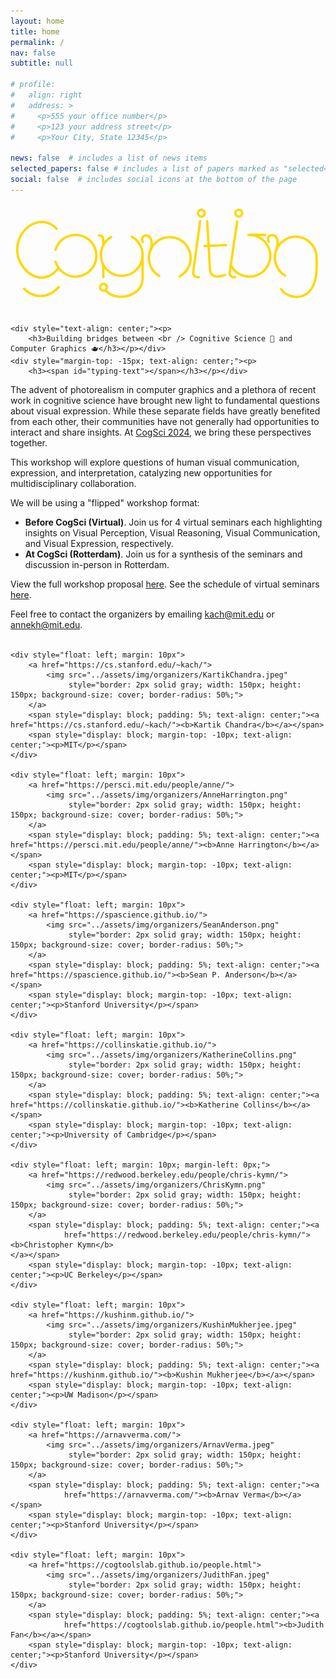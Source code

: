 ```yaml
---
layout: home
title: home
permalink: /
nav: false
subtitle: null

# profile:
#   align: right
#   address: >
#     <p>555 your office number</p>
#     <p>123 your address street</p>
#     <p>Your City, State 12345</p>

news: false  # includes a list of news items
selected_papers: false # includes a list of papers marked as "selected={true}"
social: false  # includes social icons at the bottom of the page
---
```


<link rel="stylesheet" href="../custom.css">

<!-- <div style="text-align: center">
<p>
<b><h2 style="color: #09AD94">Images to Symbols Workshop: CogSci 2022</h2></b>
</p>
</div> -->

<div>
<div class="center">
   <svg 
   class="hourglass top"
   width="13.2cm"
   width="16cm"
   height="4.5999999cm"
   viewBox="0 0 132 45.999997"
   version="1.1"
   id="svg1"
   inkscape:version="1.3 (0e150ed, 2023-07-21)"
   sodipodi:docname="drawing.svg"

   xmlns:sodipodi="http://sodipodi.sourceforge.net/DTD/sodipodi-0.dtd"
   xmlns="http://www.w3.org/2000/svg"
   xmlns:svg="http://www.w3.org/2000/svg">
  <sodipodi:namedview
     id="namedview1"
     pagecolor="#ffD700"
     bordercolor="#666666"
     borderopacity="1.0"
    />
  <defs
     id="defs1" />
  <g
     inkscape:groupmode="layer"
     id="layer2"
     inkscape:label="Guide lines"
     style="display:none"
     sodipodi:insensitive="true">
    <path
       style="fill:none;stroke:#FFD700;stroke-width:0.264583px;stroke-linecap:butt;stroke-linejoin:miter;stroke-dasharray:0.264583, 3.175;stroke-dashoffset:0;stroke-opacity:1"
       d="m -8.1347222,30.795957 c 139.7410022,0 143.0435922,0 143.0435922,0"
       id="path12" />
    <path
       style="fill:none;stroke:#FFD700;stroke-width:0.264583px;stroke-linecap:butt;stroke-linejoin:miter;stroke-dasharray:0.264583, 1.5875;stroke-dashoffset:0;stroke-opacity:1"
       d="m -8.7539582,12.838107 c 139.7409982,0 143.0435882,0 143.0435882,0"
       id="path13" />
    <path
       style="fill:none;stroke:#FFD700;stroke-width:0.264583px;stroke-linecap:butt;stroke-linejoin:miter;stroke-dasharray:0.264583, 0.793749;stroke-dashoffset:0;stroke-opacity:1"
       d="m -8.1347222,38.846037 c 139.7410022,0 143.0435922,0 143.0435922,0"
       id="path14" />
    <path
       style="fill:none;stroke:#FFD700;stroke-width:0.264583px;stroke-linecap:butt;stroke-linejoin:miter;stroke-dasharray:0.264583, 0.793749;stroke-dashoffset:0;stroke-opacity:1"
       d="m -9.0134972,6.6828873 c 139.7410072,0 143.0435972,0 143.0435972,0"
       id="path5" />
  </g>
  <g
     inkscape:groupmode="layer"
     id="layer3"
     inkscape:label="Flourishes"
     style="display:inline">
    <circle
       style="display:none;fill:none;stroke:#FFD700;stroke-width:1;stroke-linecap:round;stroke-linejoin:round;stroke-dasharray:none;stroke-opacity:1"
       id="path2"
       cx="52.036522"
       cy="114.59793"
       r="1.4293199" />
    <path
       style="display:none;fill:none;stroke:#FFD700;stroke-width:1;stroke-linecap:round;stroke-linejoin:miter;stroke-dasharray:none;stroke-opacity:1"
       d="m 48.279362,122.19121 h 4.053934"
       id="path7"
       sodipodi:nodetypes="cc" />
    <path
       style="display:none;fill:none;stroke:#FFD700;stroke-width:1;stroke-linecap:round;stroke-linejoin:miter;stroke-dasharray:none;stroke-opacity:1"
       d="m 48.321761,126.35486 h 3.954467"
       id="path8"
       sodipodi:nodetypes="cc" />
    <circle
       style="display:none;fill:none;stroke:#FFD700;stroke-width:1;stroke-linecap:round;stroke-linejoin:round;stroke-dasharray:none;stroke-opacity:1"
       id="circle25"
       cx="147.34544"
       cy="137.68089"
       r="1.4293199" />
    <circle
       style="display:inline;fill:none;stroke:#FFD700;stroke-width:1;stroke-linecap:round;stroke-linejoin:round;stroke-dasharray:none;stroke-opacity:1"
       id="circle17"
       cx="80.631264"
       cy="-6.874115"
       r="1.4293199"
       transform="rotate(7.7128119)" />
    <circle
       style="display:inline;fill:none;stroke:#FFD700;stroke-width:1;stroke-linecap:round;stroke-linejoin:round;stroke-dasharray:none;stroke-opacity:1"
       id="circle18"
       cx="93.739754"
       cy="-23.779863"
       r="1.4293199"
       transform="rotate(16.592915)" />
    <path
       style="display:none;fill:none;stroke:#FFD700;stroke-width:1;stroke-linecap:round;stroke-linejoin:miter;stroke-dasharray:none;stroke-opacity:1"
       d="m 161.29784,133.85334 h 4.05394"
       id="path7-1"
       sodipodi:nodetypes="cc" />
    <path
       style="display:none;fill:none;stroke:#FFD700;stroke-width:1;stroke-linecap:round;stroke-linejoin:miter;stroke-dasharray:none;stroke-opacity:1"
       d="m 149.23496,135.01835 2.8758,-2.85732"
       id="path7-9"
       sodipodi:nodetypes="cc" />
    <path
       style="display:none;fill:none;stroke:#FFD700;stroke-width:1;stroke-linecap:round;stroke-linejoin:miter;stroke-dasharray:none;stroke-opacity:1"
       d="m 92.61672,135.22328 2.26072,-3.36506"
       id="path7-9-8"
       sodipodi:nodetypes="cc" />
    <path
       style="display:none;fill:none;stroke:#FFD700;stroke-width:1;stroke-linecap:round;stroke-linejoin:miter;stroke-dasharray:none;stroke-opacity:1"
       d="m 101.1502,132.0994 2.05027,3.49726"
       id="path26"
       sodipodi:nodetypes="cc" />
  </g>
  <g
     inkscape:label="Layer 1"
     inkscape:groupmode="layer"
     id="layer1">
    <path
       style="fill:none;stroke:#FFD700;stroke-width:1;stroke-linecap:round;stroke-linejoin:miter;stroke-dasharray:none;stroke-opacity:1"
       d="M 19.552635,10.647097 C 13.382817,3.8412073 3.3113248,9.6544073 2.8500188,18.954587 c -0.428801,8.64487 10.0370702,17.68366 17.3643902,8.40325"
       id="path1"
       sodipodi:nodetypes="csc" />
    <path
       style="fill:none;stroke:#FFD700;stroke-width:1;stroke-linecap:round;stroke-linejoin:round;stroke-dasharray:none;stroke-opacity:1"
       id="path9"
       sodipodi:type="arc"
       sodipodi:cx="47.090023"
       sodipodi:cy="21.685797"
       sodipodi:rx="8.8322525"
       sodipodi:ry="8.8322525"
       sodipodi:start="5.2166135"
       sodipodi:end="4.1814902"
       sodipodi:open="true"
       sodipodi:arc-type="arc"
       d="m 51.357137,13.952723 a 8.8322525,8.8322525 0 0 1 4.300432,9.879194 8.8322525,8.8322525 0 0 1 -8.449753,6.685347 8.8322525,8.8322525 0 0 1 -8.625052,-6.457605 8.8322525,8.8322525 0 0 1 4.035414,-9.990376" />
    <path
       style="fill:none;stroke:#FFD700;stroke-width:1;stroke-linecap:round;stroke-linejoin:round;stroke-dasharray:none;stroke-opacity:1"
       id="path10"
       sodipodi:type="arc"
       sodipodi:cx="-22.010687"
       sodipodi:cy="27.514992"
       sodipodi:rx="8.8322525"
       sodipodi:ry="8.8322525"
       sodipodi:start="4.9980465"
       sodipodi:end="4.4275996"
       sodipodi:open="true"
       sodipodi:arc-type="arc"
       d="m -19.521861,19.040652 a 8.8322525,8.8322525 0 0 1 6.253217,9.733452 8.8322525,8.8322525 0 0 1 -8.745877,7.573139 8.8322525,8.8322525 0 0 1 -8.739299,-7.580729 8.8322525,8.8322525 0 0 1 6.261665,-9.728019"
       transform="rotate(-90)" />
    <path
       style="fill:none;stroke:#FFD700;stroke-width:1;stroke-linecap:round;stroke-linejoin:round;stroke-dasharray:none;stroke-opacity:1"
       id="path11"
       sodipodi:type="arc"
       sodipodi:cx="67.42791"
       sodipodi:cy="-22.96549"
       sodipodi:rx="8.8322525"
       sodipodi:ry="8.8322525"
       sodipodi:start="5.6120587"
       sodipodi:end="4.1814902"
       sodipodi:open="true"
       sodipodi:arc-type="arc"
       d="m 74.344637,-28.457991 a 8.8322525,8.8322525 0 0 1 0.64955,10.04883 8.8322525,8.8322525 0 0 1 -9.185604,4.126209 8.8322525,8.8322525 0 0 1 -7.080694,-7.159936 8.8322525,8.8322525 0 0 1 4.228175,-9.139116"
       transform="scale(1,-1)" />
    <path
       style="fill:none;stroke:#FFD700;stroke-width:1;stroke-linecap:round;stroke-linejoin:miter;stroke-dasharray:none;stroke-opacity:1"
       d="m 55.930145,21.499577 v 9.93856 c 0,4.65668 -3.925007,8.00213 -9.506447,7.95085 -2.651711,-0.0244 -4.435419,-0.78977 -6.154157,-2.63361"
       id="path15"
       sodipodi:nodetypes="ccsc" />
    <circle
       style="fill:none;stroke:#FFD700;stroke-width:1;stroke-linecap:round;stroke-linejoin:round;stroke-dasharray:none;stroke-opacity:1"
       id="path2-9"
       cx="39.362141"
       cy="35.361404"
       r="1.4293199" />
    <path
       style="fill:none;stroke:#FFD700;stroke-width:1;stroke-linecap:round;stroke-linejoin:miter;stroke-dasharray:none;stroke-opacity:1"
       d="m 39.296713,25.926187 v 5.18909"
       id="path16" />
    <path
       style="fill:none;stroke:#FFD700;stroke-width:1;stroke-linecap:round;stroke-linejoin:miter;stroke-dasharray:none;stroke-opacity:1"
       d="m 39.328479,17.355817 c 0,-3.61876 -0.519639,-3.92003 -1.90872,-3.92003"
       id="path3"
       sodipodi:nodetypes="cc" />
    <path
       style="fill:none;stroke:#FFD700;stroke-width:1;stroke-linecap:round;stroke-linejoin:miter;stroke-dasharray:none;stroke-opacity:1"
       d="m 59.137966,19.956247 c 0.901595,-2.09217 1.259967,-6.37828 -1.748035,-6.5229 -1.137423,0 -2.274641,1.08712 -1.36781,2.79543"
       id="path4"
       sodipodi:nodetypes="csc" />
    <path
       style="fill:none;stroke:#FFD700;stroke-width:1;stroke-linecap:round;stroke-linejoin:miter;stroke-dasharray:none;stroke-opacity:1"
       d="m 20.416708,35.241307 c -4.791287,5.46769 -11.2062172,4.42398 -14.6294702,0.7282"
       id="path6"
       sodipodi:nodetypes="cc" />
    <path
       style="fill:none;stroke:#FFD700;stroke-width:1;stroke-linecap:round;stroke-linejoin:miter;stroke-dasharray:none;stroke-opacity:1"
       d="m 80.267563,7.4386773 -2.89046,21.3423697 c -0.16808,1.24104 0.34961,2.52553 2.36953,2.26723"
       id="path17"
       sodipodi:nodetypes="ccc" />
    <path
       style="fill:none;stroke:#FFD700;stroke-width:1;stroke-linecap:round;stroke-linejoin:miter;stroke-dasharray:none;stroke-opacity:1"
       d="m 95.979753,7.4827073 -3.15326,21.3051197 c -0.18336,1.23888 0.31839,2.52966 2.34142,2.29625"
       id="path18"
       sodipodi:nodetypes="ccc" />
    <path
       style="fill:none;stroke:#FFD700;stroke-width:1;stroke-linecap:round;stroke-linejoin:miter;stroke-dasharray:none;stroke-opacity:1"
       d="m 83.258033,7.3785973 1.15377,20.0538497 c 0.17467,3.58843 2.85818,3.99303 6.35828,2.72811"
       id="path19"
       sodipodi:nodetypes="ccc" />
    <path
       style="fill:none;stroke:#FFD700;stroke-width:1;stroke-linecap:round;stroke-linejoin:miter;stroke-dasharray:none;stroke-opacity:1"
       d="m 82.053123,17.921197 9.19844,-0.4255"
       id="path20"
       sodipodi:nodetypes="cc" />
    <path
       style="fill:none;stroke:#FFD700;stroke-width:1;stroke-linecap:round;stroke-linejoin:round;stroke-dasharray:none;stroke-opacity:1"
       id="path21"
       sodipodi:type="arc"
       sodipodi:cx="101.15454"
       sodipodi:cy="-22.006804"
       sodipodi:rx="8.8322525"
       sodipodi:ry="8.8322525"
       sodipodi:start="3.6764028"
       sodipodi:end="1.6235032"
       sodipodi:open="true"
       sodipodi:arc-type="arc"
       d="m 93.555576,-26.508406 a 8.8322525,8.8322525 0 0 1 10.826654,-3.719755 8.8322525,8.8322525 0 0 1 5.4042,10.091956 8.8322525,8.8322525 0 0 1 -9.09719,6.949389"
       transform="scale(1,-1)" />
    <path
       style="fill:none;stroke:#FFD700;stroke-width:1;stroke-linecap:round;stroke-linejoin:miter;stroke-dasharray:none;stroke-opacity:1"
       d="m 112.45154,19.782747 c 0.9016,-2.09217 1.25997,-6.37828 -1.74803,-6.5229 -1.13743,0 -2.27464,1.08712 -1.36781,2.79543"
       id="path23"
       sodipodi:nodetypes="csc" />
    <path
       style="fill:none;stroke:#FFD700;stroke-width:1;stroke-linecap:round;stroke-linejoin:round;stroke-dasharray:none;stroke-opacity:1"
       id="path24"
       sodipodi:type="arc"
       sodipodi:cx="120.74138"
       sodipodi:cy="-22.79199"
       sodipodi:rx="8.8322525"
       sodipodi:ry="8.8322525"
       sodipodi:start="6.2720196"
       sodipodi:end="4.1814902"
       sodipodi:open="true"
       sodipodi:arc-type="arc"
       d="m 129.57308,-22.890607 a 8.8322525,8.8322525 0 0 1 -7.21216,8.781115 8.8322525,8.8322525 0 0 1 -9.89289,-5.590521 8.8322525,8.8322525 0 0 1 3.8015,-10.708491"
       transform="scale(1,-1)" />
    <path
       style="fill:none;stroke:#FFD700;stroke-width:1;stroke-linecap:round;stroke-linejoin:miter;stroke-dasharray:none;stroke-opacity:1"
       d="m 129.57974,23.012547 c 0.11561,3.26725 0.0773,6.03702 -0.35561,8.17253 -2.36837,11.68288 -12.71772,8.61582 -14.59866,4.98951"
       id="path25"
       sodipodi:nodetypes="csc" />
    <path
       style="fill:none;stroke:#FFD700;stroke-width:1;stroke-linecap:round;stroke-linejoin:miter;stroke-dasharray:none;stroke-opacity:1"
       d="m 101.30053,13.166047 h 6.45346"
       id="path7-4"
       sodipodi:nodetypes="cc" />
    <path
       style="fill:none;stroke:#FFD700;stroke-width:1;stroke-linecap:round;stroke-linejoin:round;stroke-dasharray:none;stroke-opacity:1"
       id="path30"
       sodipodi:type="arc"
       sodipodi:cx="67.42791"
       sodipodi:cy="-22.96549"
       sodipodi:rx="8.8322525"
       sodipodi:ry="8.8322525"
       sodipodi:start="5.1959094"
       sodipodi:end="5.6640572"
       sodipodi:open="true"
       sodipodi:arc-type="arc"
       d="m 71.534014,-30.785247 a 8.8322525,8.8322525 0 0 1 3.086748,2.694177"
       transform="scale(1,-1)" />
  </g>
</svg>
</div>
    
</div>

<div id="container-header">

    <div style="text-align: center;"><p>
        <h3>Building bridges between <br /> Cognitive Science 🧠 and Computer Graphics 🫖</h3></p></div>
    <div style="margin-top: -15px; text-align: center;"><p>
        <h3><span id="typing-text"></span></h3></p></div>
</div>

<p>The advent of photorealism in computer graphics and a plethora of recent work in cognitive science
    have brought new light to fundamental questions about visual expression. While these separate fields have greatly
    benefited from each other, their communities have not generally had opportunities to interact and share
    insights. At <a href="https://cognitivesciencesociety.org/cogsci-2024/">CogSci 2024</a>, we bring these perspectives
    together.
</p>

<p>This workshop will explore questions of human visual communication, expression, and interpretation,
    catalyzing new opportunities for multidisciplinary collaboration.</p>

<p>We will be using a "flipped" workshop format:
<ul>
    <li><b>Before CogSci (Virtual)</b>. Join us for 4 virtual seminars each highlighting insights on Visual Perception,
        Visual Reasoning, Visual Communication, and Visual Expression, respectively.
    </li>
    <li><b>At CogSci (Rotterdam)</b>. Join us for a synthesis of the seminars and discussion in-person in Rotterdam.
    </li>
</ul>
</p>

<p>
    View the full workshop proposal <a href="/assets/pdf/COGGRAPH_2024_proposal.pdf">here</a>.
    See the schedule of virtual seminars <a href="assets/pdf/COGGRAPH_2024_proposal.pdf">here</a>.
</p>

<div>
    Feel free to contact the organizers by emailing <a href="kach@mit.edu">kach@mit.edu</a> or <a href="annekh@mit.edu">annekh@mit.edu</a>.
    <br><br>
</div>

<div style="width: 100%; display: flex; flex-wrap: wrap;">

    <div style="float: left; margin: 10px">
        <a href="https://cs.stanford.edu/~kach/">
            <img src="../assets/img/organizers/KartikChandra.jpeg"
                 style="border: 2px solid gray; width: 150px; height: 150px; background-size: cover; border-radius: 50%;">
        </a>
        <span style="display: block; padding: 5%; text-align: center;"><a href="https://cs.stanford.edu/~kach/"><b>Kartik Chandra</b></a></span>
        <span style="display: block; margin-top: -10px; text-align: center;"><p>MIT</p></span>
    </div>

    <div style="float: left; margin: 10px">
        <a href="https://persci.mit.edu/people/anne/">
            <img src="../assets/img/organizers/AnneHarrington.png"
                 style="border: 2px solid gray; width: 150px; height: 150px; background-size: cover; border-radius: 50%;">
        </a>
        <span style="display: block; padding: 5%; text-align: center;"><a href="https://persci.mit.edu/people/anne/"><b>Anne Harrington</b></a></span>
        <span style="display: block; margin-top: -10px; text-align: center;"><p>MIT</p></span>
    </div>

    <div style="float: left; margin: 10px">
        <a href="https://spascience.github.io/">
            <img src="../assets/img/organizers/SeanAnderson.png"
                 style="border: 2px solid gray; width: 150px; height: 150px; background-size: cover; border-radius: 50%;">
        </a>
        <span style="display: block; padding: 5%; text-align: center;"><a href="https://spascience.github.io/"><b>Sean P. Anderson</b></a></span>
        <span style="display: block; margin-top: -10px; text-align: center;"><p>Stanford University</p></span>
    </div>

    <div style="float: left; margin: 10px">
        <a href="https://collinskatie.github.io/">
            <img src="../assets/img/organizers/KatherineCollins.png"
                 style="border: 2px solid gray; width: 150px; height: 150px; background-size: cover; border-radius: 50%;">
        </a>
        <span style="display: block; padding: 5%; text-align: center;"><a href="https://collinskatie.github.io/"><b>Katherine Collins</b></a></span>
        <span style="display: block; margin-top: -10px; text-align: center;"><p>University of Cambridge</p></span>
    </div>

    <div style="float: left; margin: 10px; margin-left: 0px;">
        <a href="https://redwood.berkeley.edu/people/chris-kymn/">
            <img src="../assets/img/organizers/ChrisKymn.png"
                 style="border: 2px solid gray; width: 150px; height: 150px; background-size: cover; border-radius: 50%;">
        </a>
        <span style="display: block; padding: 5%; text-align: center;"><a
                href="https://redwood.berkeley.edu/people/chris-kymn/"><b>Christopher Kymn</b>
    </a></span>
        <span style="display: block; margin-top: -10px; text-align: center;"><p>UC Berkeley</p></span>
    </div>

    <div style="float: left; margin: 10px">
        <a href="https://kushinm.github.io/">
            <img src="../assets/img/organizers/KushinMukherjee.jpeg"
                 style="border: 2px solid gray; width: 150px; height: 150px; background-size: cover; border-radius: 50%;">
        </a>
        <span style="display: block; padding: 5%; text-align: center;"><a href="https://kushinm.github.io/"><b>Kushin Mukherjee</b></a></span>
        <span style="display: block; margin-top: -10px; text-align: center;"><p>UW Madison</p></span>
    </div>

    <div style="float: left; margin: 10px">
        <a href="https://arnavverma.com/">
            <img src="../assets/img/organizers/ArnavVerma.jpeg"
                 style="border: 2px solid gray; width: 150px; height: 150px; background-size: cover; border-radius: 50%;">
        </a>
        <span style="display: block; padding: 5%; text-align: center;"><a
                href="https://arnavverma.com/"><b>Arnav Verma</b></a></span>
        <span style="display: block; margin-top: -10px; text-align: center;"><p>Stanford University</p></span>
    </div>

    <div style="float: left; margin: 10px">
        <a href="https://cogtoolslab.github.io/people.html">
            <img src="../assets/img/organizers/JudithFan.jpeg"
                 style="border: 2px solid gray; width: 150px; height: 150px; background-size: cover; border-radius: 50%;">
        </a>
        <span style="display: block; padding: 5%; text-align: center;"><a
                href="https://cogtoolslab.github.io/people.html"><b>Judith Fan</b></a></span>
        <span style="display: block; margin-top: -10px; text-align: center;"><p>Stanford University</p></span>
    </div>

</div>


<script src="https://cdn.jsdelivr.net/npm/typed.js@2.0.11"></script>
<script src="{{ site.baseurl | prepend: site.url }}/typing.js">
